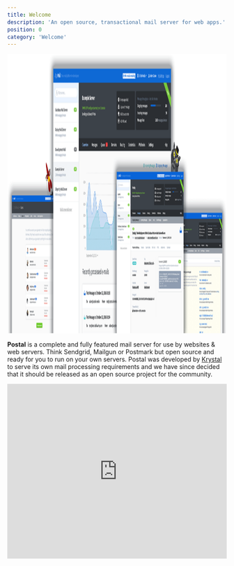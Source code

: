 ```yaml
---
title: Welcome
description: 'An open source, transactional mail server for web apps.'
position: 0
category: 'Welcome'
---
```

<img src="/screenshot.png" width="1280" height="640" alt=""/>

**Postal** is a complete and fully featured mail server for use by websites & web servers. Think Sendgrid, Mailgun or Postmark but open source and ready for you to run on your own servers. Postal was developed by [Krystal](https://k.io) to serve its own mail processing requirements and we have since decided that it should be released as an open source project for the community.

<iframe width="100%" height="400" style="margin-bottom:50px" src="https://www.youtube.com/embed/d1Lzw_Q_fJQ?controls=0" title="YouTube video player" frameborder="0" allow="accelerometer; autoplay; clipboard-write; encrypted-media; gyroscope; picture-in-picture" allowfullscreen></iframe>
